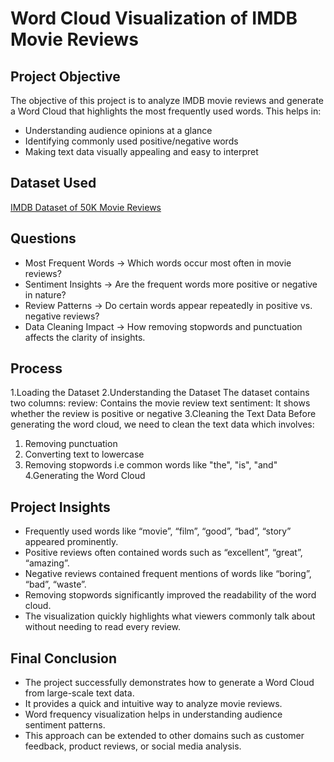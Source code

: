 # Word Cloud Visualization of IMDB Movie Reviews
## Project Objective
The objective of this project is to analyze IMDB movie reviews and generate a Word Cloud that highlights the most frequently used words.
This helps in:
* Understanding audience opinions at a glance
* Identifying commonly used positive/negative words
* Making text data visually appealing and easy to interpret

## Dataset Used
<a href="https://www.kaggle.com/datasets/lakshmi25npathi/imdb-dataset-of-50k-movie-reviews"> IMDB Dataset of 50K Movie Reviews </a>

## Questions
  * Most Frequent Words → Which words occur most often in movie reviews?
  * Sentiment Insights → Are the frequent words more positive or negative in nature?
  * Review Patterns → Do certain words appear repeatedly in positive vs. negative reviews?
  * Data Cleaning Impact → How removing stopwords and punctuation affects the clarity of insights.

## Process
1.Loading the Dataset
2.Understanding the Dataset
 The dataset contains two columns:
 review: Contains the movie review text
 sentiment: It shows whether the review is positive or negative
3.Cleaning the Text Data
  Before generating the word cloud, we need to clean the text data which involves:
  1. Removing punctuation
  2. Converting text to lowercase
  3. Removing stopwords i.e common words like "the", "is", "and"
4.Generating the Word Cloud

## Project Insights
 * Frequently used words like “movie”, “film”, “good”, “bad”, “story” appeared prominently.
 * Positive reviews often contained words such as “excellent”, “great”, “amazing”.
 * Negative reviews contained frequent mentions of words like “boring”, “bad”, “waste”.
 * Removing stopwords significantly improved the readability of the word cloud.
 * The visualization quickly highlights what viewers commonly talk about without needing to read every review.

## Final Conclusion
 * The project successfully demonstrates how to generate a Word Cloud from large-scale text data.
 * It provides a quick and intuitive way to analyze movie reviews.
 * Word frequency visualization helps in understanding audience sentiment patterns.
 * This approach can be extended to other domains such as customer feedback, product reviews, or social media analysis.

